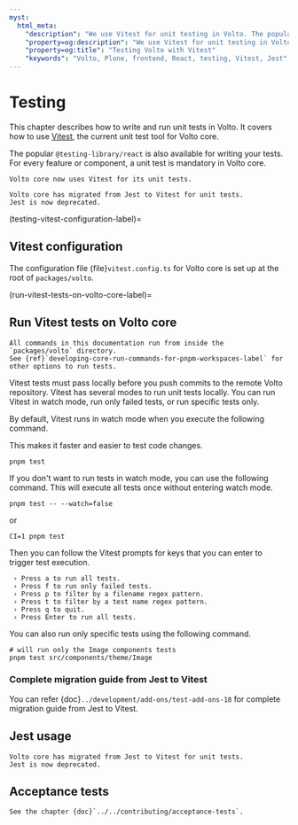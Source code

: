 ```yaml
---
myst:
  html_meta:
    "description": "We use Vitest for unit testing in Volto. The popular @testing-library/react is also available for writing your tests. For every feature or component, a unit test is mandatory in Volto core."
    "property=og:description": "We use Vitest for unit testing in Volto. The popular @testing-library/react is also available for writing your tests. For every feature or component, a unit test is mandatory in Volto core."
    "property=og:title": "Testing Volto with Vitest"
    "keywords": "Volto, Plone, frontend, React, testing, Vitest, Jest"
---
```


# Testing

This chapter describes how to write and run unit tests in Volto.
It covers how to use [Vitest](https://vitest.dev/guide/), the current unit test tool for Volto core.

The popular `@testing-library/react` is also available for writing your tests.
For every feature or component, a unit test is mandatory in Volto core.

```{versionadded} Volto 18.TBD.TBD, current release at 18.12.0
Volto core now uses Vitest for its unit tests.
```

```{deprecated} Volto 18.TBD.TBD, current release at 18.12.0
Volto core has migrated from Jest to Vitest for unit tests.
Jest is now deprecated.
```


(testing-vitest-configuration-label)=

## Vitest configuration

The configuration file {file}`vitest.config.ts` for Volto core is set up at the root of `packages/volto`.

(run-vitest-tests-on-volto-core-label)=

## Run Vitest tests on Volto core

```{note}
All commands in this documentation run from inside the `packages/volto` directory.
See {ref}`developing-core-run-commands-for-pnpm-workspaces-label` for other options to run tests.
```

Vitest tests must pass locally before you push commits to the remote Volto repository.
Vitest has several modes to run unit tests locally.
You can run Vitest in watch mode, run only failed tests, or run specific tests only.

By default, Vitest runs in watch mode when you execute the following command.

This makes it faster and easier to test code changes.

```shell
pnpm test
```

If you don't want to run tests in watch mode, you can use the following command.
This will execute all tests once without entering watch mode.

```shell
pnpm test -- --watch=false
```
or 

```shell
CI=1 pnpm test
```


Then you can follow the Vitest prompts for keys that you can enter to trigger test execution.

```console
 › Press a to run all tests.
 › Press f to run only failed tests.
 › Press p to filter by a filename regex pattern.
 › Press t to filter by a test name regex pattern.
 › Press q to quit.
 › Press Enter to run all tests.
```

You can also run only specific tests using the following command.

```shell
# will run only the Image components tests
pnpm test src/components/theme/Image
```

### Complete migration guide from Jest to Vitest

You can refer {doc}`../development/add-ons/test-add-ons-18` for complete migration guide from Jest to Vitest.


## Jest usage

```{deprecated} Volto 18.TBD.TBD, current release at 18.12.0
Volto core has migrated from Jest to Vitest for unit tests.
Jest is now deprecated.
```

## Acceptance tests

```{seealso}
See the chapter {doc}`../../contributing/acceptance-tests`.
```
